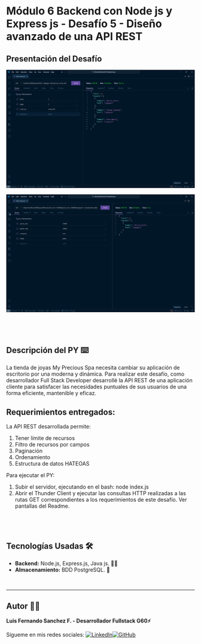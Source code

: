 # Módulo 6 Backend con Node js y Express js - Desafío 5 - Diseño avanzado de una API REST

## Presentación del Desafío

![Pantalla VSCode](./images/consulta1.png)

![Pantalla VSCode](./images/consulta2.png)

## <br/>

## Descripción del PY ⌨️

La tienda de joyas My Precious Spa necesita cambiar su aplicación de escritorio por una moderna y dinámica. Para realizar este desafío, como desarrollador Full Stack Developer desarrollé la API REST de una aplicación cliente para satisfacer las necesidades puntuales de sus usuarios de una forma eficiente, mantenible y eficaz.

## Requerimientos entregados:

La API REST desarrollada permite:

1. Tener límite de recursos
2. Filtro de recursos por campos
3. Paginación
4. Ordenamiento
5. Estructura de datos HATEOAS

Para ejecutar el PY:

1. Subir el servidor, ejecutando en el bash: node index.js
2. Abrir el Thunder Client y ejecutar las consultas HTTP realizadas a las rutas GET correspondientes a los requerimientos de este desafío. Ver pantallas del Readme.

## <br/>

## Tecnologías Usadas 🛠️

- **Backend:** Node.js, Express.js, Java js. 🧑‍💻
- **Almacenamiento:** BDD PostgreSQL. 🫙

<br/>

---

## Autor 👨‍💻

**Luis Fernando Sanchez F. - Desarrollador Fullstack G60⚡**

Sígueme en mis redes sociales: [![LinkedIn](https://img.shields.io/badge/LinkedIn-%230077B5.svg?logo=linkedin&logoColor=white)](https://www.linkedin.com/in/luisfernandosanchezflorez)[![GitHub](https://img.shields.io/badge/GitHub-black?logo=github)](https://github.com/luisfersan)
<br>
